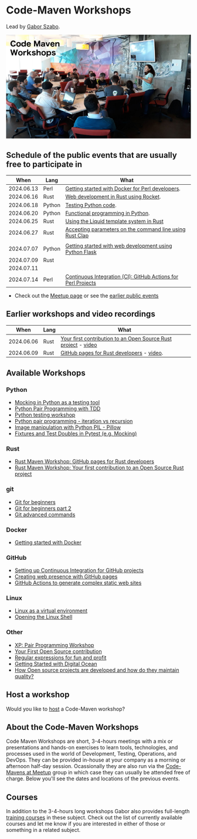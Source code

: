 # Code-Maven Workshops

Lead by [Gabor Szabo](https://www.linkedin.com/in/szabgab/).

![Code-Maven Workshops](img/code-maven-workshops-800x450.png)

## Schedule of the public events that are usually free to participate in

| When       | Lang   | What |
| ---------- | ------ | ---- |
| 2024.06.13 | Perl   | [Getting started with Docker for Perl developers](https://www.meetup.com/code-mavens/events/301268306/). |
| 2024.06.16 | Rust   | [Web development in Rust using Rocket](https://www.meetup.com/code-mavens/events/301294669/). |
| 2024.06.18 | Python | [Testing Python code](https://www.meetup.com/code-mavens/events/301363070/). |
| 2024.06.20 | Python | [Functional programming in Python](https://www.meetup.com/code-mavens/events/301395323/). |
| 2024.06.25 | Rust   | [Using the Liquid template system in Rust](https://www.meetup.com/code-mavens/events/301487547/) |
| 2024.06.27 | Rust   | [Accepting parameters on the command line using Rust Clap](https://www.meetup.com/code-mavens/events/301506015/) |
|            | |
| 2024.07.07 | Python | [Getting started with web development using Python Flask](https://www.meetup.com/code-mavens/events/301574483/) |
| 2024.07.09 | Rust   | |
| 2024.07.11 |        | |
| 2024.07.14 | Perl   | [Continuous Integration (CI): GitHub Actions for Perl Projects](https://www.meetup.com/code-mavens/events/301413566/) |

* Check out the [Meetup page](https://www.meetup.com/code-mavens/) or see the [earlier public events](history)

## Earlier workshops and video recordings

| When       | Lang   | What |
| ---------- | ------ | ---- |
| 2024.06.06 | Rust   | [Your first contribution to an Open Source Rust project](https://www.meetup.com/code-mavens/events/301156302/) - [video](https://www.youtube.com/watch?v=Vf5-DRykoMIa)
| 2024.06.09 | Rust   | [GitHub pages for Rust developers](https://www.meetup.com/code-mavens/events/301215326/) - [video](https://www.youtube.com/watch?v=n1IZ5bjPX90).


## Available Workshops

### Python

* [Mocking in Python as a testing tool](mocking-in-python-as-a-testing-tool)
* [Python Pair Programming with TDD](python-pair-programming-with-tdd)
* [Python testing workshop](python-testing)
* [Python pair programming - iteration vs recursion](python-iteration-vs-recursion)
* [Image manipulation with Python PIL - Pillow](image-manipulation-with-python-pil-pillow)
* [Fixtures and Test Doubles in Pytest (e.g. Mocking)](fixtures-and-test-doubles-in-python)

### Rust

* [Rust Maven Workshop: GitHub pages for Rust developers](github-pages-for-rust-developers)
* [Rust Maven Workshop: Your first contribution to an Open Source Rust project](your-first-contribution-to-an-open-source-rust-project)

### git

* [Git for beginners](git-for-beginners-part-1)
* [Git for beginners part 2](git-for-beginners-part-2)
* [Git advanced commands](git-advanced-commands)


### Docker

* [Getting started with Docker](getting-started-with-docker)

### GitHub

* [Setting up Continuous Integration for GitHub projects](setting-up-continuous-integration-for-github-projects)
* [Creating web presence with GitHub pages](creating-web-presence-with-github-pages)
* [GitHub Actions to generate complex static web sites](github-actions-to-generate-complex-static-web-sites)

### Linux

* [Linux as a virtual environment](linux-as-a-virtual-environment)
* [Opening the Linux Shell](opening-the-linux-shell)

### Other

* [XP: Pair Programming Workshop](xp-pair-programming-workshop-1)
* [Your First Open Source contribution](your-first-open-source-contribution)
* [Regular expressions for fun and profit](regexes-intro)
* [Getting Started with Digital Ocean](getting-started-with-digital-ocean)
* [How Open source projects are developed and how do they maintain quality?](open-source-quality-assurance)


## Host a workshop

Would you like to [host](host) a Code-Maven workshop?

## About the Code-Maven Workshops

Code Maven Workshops are short, 3-4-hours meetings with a mix or presentations and hands-on exercises to learn tools, technologies, and processes used in the world of Development,
Testing, Operations, and DevOps. They can be provided in-house at your company as a morning or afternoon half-day session.
Ocassionally they are also run via the [Code-Mavens at Meetup](https://www.meetup.com/Code-Mavens/)  group in which case they can usually be attended free of charge. Below you'll see the dates
and locations of the previous events.

## Courses

In addition to the 3-4-hours long workshops Gabor also provides full-length [training courses](https://hostlocal.com/) in these
subject. Check out the list of currently available courses and let me know if you are interested in either of those or
something in a related subject.


